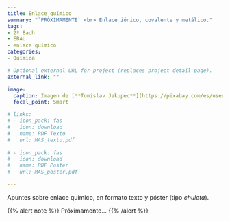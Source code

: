 ```yaml
---
title: Enlace químico
summary: "`PRÓXIMAMENTE` <br> Enlace iónico, covalente y metálico."
tags:
- 2º Bach
- EBAU
- enlace químico
categories:
- Química

# Optional external URL for project (replaces project detail page).
external_link: ""

image:
  caption: Imagen de [**Tomislav Jakupec**](https://pixabay.com/es/users/tommyvideo-3092371/) en [Pixabay](https://pixabay.com/es/)
  focal_point: Smart

# links:
# - icon_pack: fas
#   icon: download
#   name: PDF Texto
#   url: MAS_texto.pdf
  
# - icon_pack: fas
#   icon: download
#   name: PDF Póster
#   url: MAS_poster.pdf

---
```


Apuntes sobre enlace químico, en formato texto y póster (tipo _chuleta_).

{{% alert note %}}
Próximamente...
{{% /alert %}}